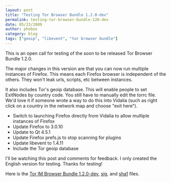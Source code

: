 ```yaml
---
layout: post
title: "Testing Tor Browser Bundle 1.2.0-dev"
permalink: testing-tor-browser-bundle-120-dev
date: 05/23/2009
author: phobos
category: blog
tags: ["geoip", "libevent", "tor browser bundle"]
---
```


This is an open call for testing of the soon to be released Tor Browser Bundle 1.2.0.

The major changes in this version are that you can now run multiple instances of Firefox. This means each Firefox browser is independent of the others. They won't leak urls, scripts, etc between instances.

It also includes Tor's geoip database. This will enable people to set ExitNodes by country code. You still have to manually edit the torrc file. We'd love it if someone wrote a way to do this into Vidalia (such as right click on a country in the network map and choose "exit here").

- Switch to launching Firefox directly from Vidalia to allow multiple instances of Firefox
- Update Firefox to 3.0.10
- Update to Qt 4.5.1
- Update Firefox prefs.js to stop scanning for plugins
- Update libevent to 1.4.11
- Include the Tor geoip database

I'll be watching this post and comments for feedback. I only created the English version for testing. Thanks for testing!

Here is the [Tor IM Browser Bundle 1.2.0-dev](https://www.torproject.org/torbrowser/dist/tor-im-browser-1.2.0-dev_en-US.exe), [sig](https://www.torproject.org/torbrowser/dist/tor-im-browser-1.2.0-dev_en-US.exe.asc), and [sha1](https://www.torproject.org/torbrowser/dist/tor-im-browser-1.2.0-dev_en-US.exe.sha1) files.

